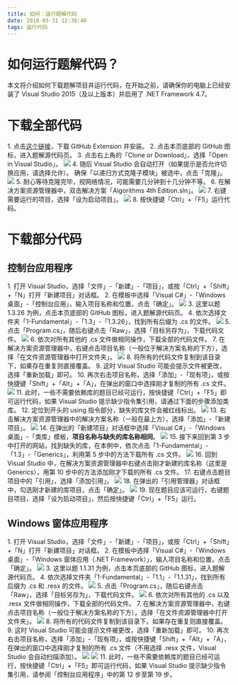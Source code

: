 ```yaml
---
title: 如何：运行题解代码
date: 2018-05-31 12:38:40
tags: 运行代码
---
```


# 如何运行题解代码？

本文将介绍如何下载题解项目并运行代码，在开始之前，请确保你的电脑上已经安装了 Visual Studio 2015（及以上版本）并启用了 .NET Framework 4.7。

# 下载全部代码

1\. 点击[这个链接](https://visualstudio.github.com/)，下载 GitHub Extension 并安装。
2\. 点击本页底部的 GitHub 图标，进入题解源代码页。
3\. 点击右上角的「Clone or Download」，选择「Open in Visual Studio」。
![](./1.png)
4\. 随后 Visual Studio 会自动打开（如果提示是否允许切换应用，请选择允许）。
确保「以递归方式克隆子模块」被选中，点击「克隆」。
![](./2.png)
5\. 耐心等待克隆完毕，视网络情况，可能需要几分钟到十几分钟不等。
6\. 在解决方案资源管理器中，双击解决方案「Algorithms 4th Edition.sln」。
![](./3.png)
7\. 右键需要运行的项目，选择「设为启动项目」。
![](./4.png)
8\. 按快捷键「Ctrl」+「F5」运行代码。

# 下载部分代码

## 控制台应用程序

1\. 打开 Visual Studio，选择「文件」-「新建」-「项目」，或按「Ctrl」+「Shift」+「N」打开「新建项目」对话框。
2\. 在模板中选择「Visual C#」-「Windows 桌面」-「控制台应用」，输入项目名称和位置，点击「确定」。
![](./5.png)
3\. 这里以题 1.3.26 为例，点击本页底部的 GitHub 图标，进入题解源代码页。
4\. 依次选择文件夹「1-Fundamental」-「1.3」-「1.3.26」，找到所有后缀为 .cs 的文件。
![](./6.png)
5\. 点击「Program.cs」，随后右键点击「Raw」，选择「目标另存为」，下载代码文件。
![](./7.png)
6\. 依次对所有其他的 .cs 文件做相同操作，下载全部的代码文件。
7\. 在解决方案资源管理器中，右键点击项目名称（一般位于解决方案名称的下方），选择「在文件资源管理器中打开文件夹」。
![](./8.png)
8\. 将所有的代码文件复制到该目录下，如果存在重复则直接覆盖。
9\. 这时 Visual Studio 可能会提示文件被更改，选择「重新加载」即可。
10\. 再次右击项目名称，选择「添加」-「现有项」，或按快捷键「Shift」+「Alt」+「A」，在弹出的窗口中选择刚才复制的所有 .cs 文件。
![](./9.png)
11\. 此时，一些不需要依赖库的题目已经可运行，按快捷键「Ctrl」+「F5」即可运行代码，如果 Visual Studio 提示缺少指令集引用，请通过下面的步骤添加类库。
12\. 定位到开头的 using 指令部分，缺失的库文件会被红线标出。
![](./10.png)
13\. 右击解决方案资源管理器中的解决方案名称（一般在最上方），选择「添加」-「新建项目」。
![](./11.png)
14\. 在弹出的「新建项目」对话框中选择「Visual C#」-「Windows 桌面」-「类库」模板，**项目名称与缺失的库名称相同**。
![](./12.png)
15\. 接下来回到第 3 步中打开的网站，找到缺失的库，在本例中，依次点击「1-Fundamental」-「1.3」-「Generics」，利用第 5 步中的方法下载所有 .cs 文件。
![](./13.png)
16\. 回到 Visual Studio 中，在解决方案资源管理器中右键点击刚才新建的库名称（这里是 Generics），用第 10 步中的方法添加刚才下载的所有 .cs 文件。
17\. 右键点击题目项目中的「引用」，选择「添加引用」。
![](./14.png)
18\. 在弹出的「引用管理器」对话框中，勾选刚才新建的库项目，点击「确定」。
![](./15.png)
19\. 现在题目应该可运行，右键题目项目，选择「设为启动项目」，然后按快捷键「Ctrl」+「F5」运行。

## Windows 窗体应用程序

1\. 打开 Visual Studio，选择「文件」-「新建」-「项目」，或按「Ctrl」+「Shift」+「N」打开「新建项目」对话框。
2\. 在模板中选择「Visual C#」-「Windows 桌面」-「Windows 窗体应用（.NET Framework）」，输入项目名称和位置，点击「确定」。
![](./16.png)
3\. 这里以题 1.1.31 为例，点击本页底部的 GitHub 图标，进入题解源代码页。
4\. 依次选择文件夹「1-Fundamental」-「1.1」-「1.1.31」，找到所有后缀为 .cs 和 .resx 的文件。
![](./17.png)
5\. 点击「Program.cs」，随后右键点击「Raw」，选择「目标另存为」，下载代码文件。
![](./18.png)
6\. 依次对所有其他的 .cs 以及 .resx 文件做相同操作，下载全部的代码文件。
7\. 在解决方案资源管理器中，右键点击项目名称（一般位于解决方案名称的下方），选择「在文件资源管理器中打开文件夹」。
![](./19.png)
8\. 将所有的代码文件复制到该目录下，如果存在重复则直接覆盖。
9\. 这时 Visual Studio 可能会提示文件被更改，选择「重新加载」即可。
10\. 再次右击项目名称，选择「添加」-「现有项」，或按快捷键「Shift」+「Alt」+「A」，在弹出的窗口中选择刚才复制的所有 .cs 文件（不用选择 .resx 文件，Visual Studio 会自动扫描添加）。
![](./20.png)
![](./21.png)
11\. 此时，一些不需要依赖库的题目已经可运行，按快捷键「Ctrl」+「F5」即可运行代码，如果 Visual Studio 提示缺少指令集引用，请参阅「控制台应用程序」中的第 12 步至第 19 步。